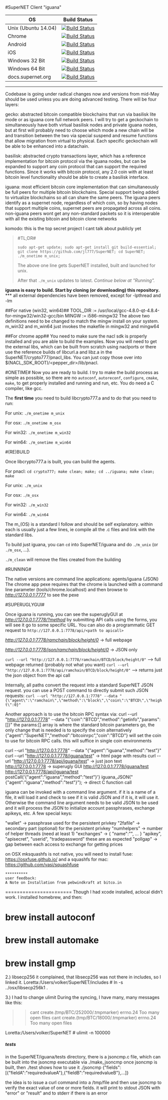 #SuperNET Client "iguana"

OS | Build Status 
-------------|------
Unix (Ubuntu 14.04) | [![Build Status](https://jenkinsmaster.sprnt.pw/buildStatus/icon?job=Unix-jl777)](https://jenkinsmaster.sprnt.pw/job/Unix-jl777)
Chrome | [![Build Status](https://jenkinsmaster.sprnt.pw/buildStatus/icon?job=PNaCl-jl777)](https://jenkinsmaster.sprnt.pw/job/PNaCl-jl777/)
Android | [![Build Status](https://jenkinsmaster.sprnt.pw/buildStatus/icon?job=Android)](https://jenkinsmaster.sprnt.pw/job/Android/)
iOS | [![Build Status](https://jenkinsmaster.sprnt.pw/buildStatus/icon?job=iOS)](https://jenkinsmaster.sprnt.pw/job/iOS/)
Windows 32 Bit | [![Build Status](https://jenkinsmaster.sprnt.pw/job/Win32/badge/icon)](https://jenkinsmaster.sprnt.pw/job/Win32/)
Windows 64 Bit | [![Build Status](https://jenkinsmaster.sprnt.pw/job/Win64-jl777/badge/icon)](https://jenkinsmaster.sprnt.pw/job/Win64-jl777/)
docs.supernet.org | [![Build Status](https://jenkinsmaster.sprnt.pw/buildStatus/icon?job=docs.supernet.org-updating)](https://jenkinsmaster.sprnt.pw/job/docs.supernet.org-updating/)

---

Codebase is going under radical changes now and versions from mid-May should be used unless you are doing advanced testing. There will be four layers:

gecko: abstracted bitcoin compatible blockchains that run via basilisk lite mode or as iguana core full network peers. I will try to get a geckochain to simultaneously have both virtual basilisk nodes and private iguana nodes, but at first will probably need to choose which mode a new chain will be and transition between the two via special suspend and resume functions that allow migration from virtual to physical. Each specific geckochain will be able to be enhanced into a datachain.

basilisk: abstracted crypto transactions layer, which has a reference implementation for bitcoin protocol via the iguana nodes, but can be expanded to support any coin protocol that can support the required functions. Since it works with bitcoin protocol, any 2.0 coin with at least bitcoin level functionality should be able to create a basilisk interface.

iguana: most efficient bitcoin core implementation that can simultaneously be full peers for multiple bitcoin blockchains. Special support being added to virtualize blockchains so all can share the same peers. The iguana peers identify as a supernet node, regardless of which coin, so by having nodes that support multiple coins, supernet peers are propagated across all coins. non-iguana peers wont get any non-standard packets so it is interoperable with all the existing bitcoin and bitcoin clone networks

komodo: this is the top secret project I cant talk about publicly yet

> #TL;DR#
> 
> ```sudo apt-get update; sudo apt-get install git build-essential; git clone https://github.com/jl777/SuperNET; cd SuperNET; ./m_onetime m_unix;```
> 
> The above one line gets SuperNET installed, built and launched for unix. 
> 
> After that ```./m_unix``` updates to latest.
> *Continue below at "Running".*

**iguana is easy to build. Start by cloning (or downloading) this repository.**
*** all external dependencies have been removed, except for -lpthread and -lm


##For native (win32, win64)##
TOOL_DIR := /usr/local/gcc-4.8.0-qt-4.8.4-for-mingw32/win32-gcc/bin
MINGW := i586-mingw32
The above two definitions need to be changed to match the mingw install on your system. m_win32 and m_win64 just invokes the makefile in mingw32 and mingw64

##For chrome app##
You need to make sure the nacl sdk is properly installed and you are able to build the examples.
Now you will need to get the external libs, which can be built from scratch using naclports or there use the reference builds of libcurl.a and libz.a in the SuperNET/crypto777/pnacl_libs. You can just copy those over into $(NACL_SDK_ROOT)/<pepper_dir>/lib/pnacl.


#ONETIME#
Now you are ready to build.
I try to make the build process as simple as possible, so there are no `autoconf`, `autoreconf`, `configure`, `cmake`, `make`, to get properly installed and running and run, etc. You do need a C compiler, like gcc.

The **first time** you need to build libcrypto777.a and to do that you need to run:

For unix: ```./m_onetime m_unix```

For osx: ```./m_onetime m_osx```

For win32: ```./m_onetime m_win32```

For win64: ```./m_onetime m_win64```

#(RE)BUILD

Once libcrypto777.a is built, you can build the agents.

For pnacl: ```cd crypto777; make clean; make; cd ../iguana; make clean; make```

For unix: ```./m_unix```

For osx: ```./m_osx```

For win32: ```./m_win32```

For win64: ```./m_win64```


The m_(OS) is a standard I follow and should be self explanatory. within each is usually just a few lines, ie compile all the .c files and link with the standard libs.

To build just iguana, you can ```cd``` into SuperNET/iguana and do ```./m_unix``` (or ```./m_osx```, ...).

```./m_clean``` will remove the files created from the building

#RUNNING#

The native versions are command line applications: agents/iguana {JSON}
The chrome app pexe requires that the chrome is launched with a command line parameter (tools/chrome.localhost) and then browse to *http://127.0.0.1:7777* to see the pexe

#SUPERUGLYGUI#

Once iguana is running, you can see the superuglyGUI at *http://127.0.0.1:7778/?method*
by submitting API calls using the forms, you will see it go to some specific URL. You can also do a programmatic GET request to ```http://127.0.0.1:7778/api/<path to apicall>```

*http://127.0.0.1:7778/ramchain/block/height/0* -> full webpage

*http://127.0.0.1:7778/json/ramchain/block/height/0* -> JSON only

```curl --url "http://127.0.0.1:7778/ramchain/BTCD/block/height/0"``` --> full webpage returned (probably not what you want)
```curl --url "http://127.0.0.1:7778/api/ramchain/BTCD/block/height/0"``` --> returns just the json object from the api call

Internally, all paths convert the request into a standard SuperNET JSON request. you can use a POST command to directly submit such JSON requests:
```curl --url "http://127.0.0.1:7778" --data "{\"agent\":\"ramchain\",\"method\":\"block\",\"coin\":\"BTCD\",\"height\":0}"```

Another approach is to use the bitcoin RPC syntax via:
 curl --url "http://127.0.0.1:7778" --data "{\"coin\":\"BTCD\",\"method\":\"getinfo\",\"params\":[]}"
the params:[] array is where the standard bitcoin parameters go, the only change that is needed is to specify the coin
alternatively {"agent":"SuperNET","method":"bitcoinrpc","coin":"BTCD"} will set the coin 
to use for bitcoin RPC calls. this will suffice in single coin environments

curl --url "http://127.0.0.1:7778" --data "{\"agent\":\"iguana",\"method\":\"test\"}"
curl --url "http://127.0.0.1:7778/iguana/test" -> html page with results
curl --url "http://127.0.0.1:7778/api/iguana/test" -> just json text
http://127.0.0.1:7778 -> superugly GUI
http://127.0.0.1:7778/iguana/test 
http://127.0.0.1:7778/api/iguana/test
postCall('{"agent":"iguana","method":"test"}'}
iguana_JSON("{\"agent\":\"iguana",\"method\":\"test\"}"); -> direct C function call


iguana can be invoked with a command line argument. if it is a name of a file, it will load it and check to see if it is valid JSON and if it is, it will use it. Otherwise the command line argument needs to be valid JSON to be used and it will process the JSON to initialize account passphrases, exchange apikeys, etc. A few special keys:

"wallet" -> passphrase used for the persistent privkey
"2fafile" -> secondary part (optional) for the persistent privkey
"numhelpers" -> number of helper threads (need at least 1)
"exchanges" -> { "name":"<name of exchange>", ... }
    "apikey", "apisecret", "userid", "tradepassword" these are as expected
    "pollgap" -> gap between each access to exchange for getting prices
    
on OSX mksquashfs is not native, you will need to install fuse: https://osxfuse.github.io/ and a squashfs for mac: https://github.com/vasi/squashfuse

    **********
    user feedback:
    A Note on Installation from pebwindkraft at bitco.in
=======================
Though I had xcode installed, aclocal didn’t work. I installed homebrew, and then:
# brew install autoconf
# brew install automake
# brew install gmp

2.) libsecp256
it complained, that libsecp256 was not there in includes, so I linked it.
Loretta:/Users/volker/SuperNET/includes # ln -s ../osx/libsecp256k1 .

3.) I had to change ulimit
During the syncing, I have many, many messages like this:
>>
>> cant create.(tmp/BTC/252000/.tmpmarker) errno.24 Too many open files
>> cant create.(tmp/BTC/18000/.tmpmarker) errno.24 Too many open files
>>
Loretta:/Users/volker/SuperNET # ulimit -n 100000


##### tests
in the SuperNET/iguana/tests directory, there is a jsoncmp.c file, which can be built into the jsoncmp executable via ./make_jsoncmp
once jsoncmp is built, then ./test shows how to use it
./jsoncmp <filename> {\"fields\":[{\"fieldA\":\"requiredvalueA\"},{\"fieldB\":\"requiredvalueB\"},...]}

the idea is to issue a curl command into a /tmp/file and then use jsoncmp to verify the exact value of one or more fields. it will print to stdout JSON with "error" or "result" and to stderr if there is an error

